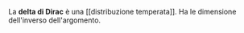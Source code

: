 La **delta di Dirac** è una [[distribuzione temperata]]. Ha le dimensione dell'inverso dell'argomento.